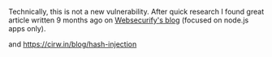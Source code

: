 Technically, this is not a new vulnerability. After quick research I found great article written 9 months ago on <a href="https://blog.websecurify.com/2014/08/hacking-nodejs-and-mongodb.html">Websecurify's blog</a> (focused on node.js apps only).

and https://cirw.in/blog/hash-injection

 